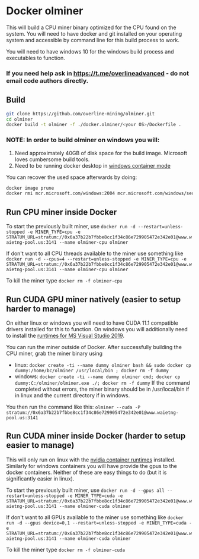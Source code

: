 # Docker olminer

This will build a CPU miner binary optimized for the CPU found on the system.
You will need to have docker and git installed on your operating system and accessible by command line for this build process to work.

You will need to have windows 10 for the windows build process and executables to function.

### If you need help ask in https://t.me/overlineadvanced - do not email code authors directly.

## Build

```bash
git clone https://github.com/overline-mining/olminer.git
cd olminer
docker build -t olminer -f ./docker.olminer/<your OS>/Dockerfile .
```

### NOTE: In order to build olminer on windows you will:
  1. Need approximately 40GB of disk space for the build image. Microsoft loves cumbersome build tools.
  2. Need to be running docker desktop in [windows container mode](https://markheath.net/posts/2019/docker-desktop-windows-and-linux-1.png)

You can recover the used space afterwards by doing:
  ```bash
  docker image prune
  docker rmi mcr.microsoft.com/windows:2004 mcr.microsoft.com/windows/servercore:2004
  ```

## Run CPU miner inside Docker

To start the previously built miner, use ```docker run -d --restart=unless-stopped -e MINER_TYPE=cpu -e STRATUM_URL=stratum://0x6a37b22b7fbbe8cc1f34c86e729905472e342e01@www.waietng-pool.us:3141 --name olminer-cpu olminer```

If don't want to all CPU threads available to the miner use something like ```docker run -d --cpus=4 --restart=unless-stopped -e MINER_TYPE=cpu -e STRATUM_URL=stratum://0x6a37b22b7fbbe8cc1f34c86e729905472e342e01@www.waietng-pool.us:3141 --name olminer-cpu olminer```

To kill the miner type ```docker rm -f olminer-cpu```

## Run CUDA GPU miner natively (easier to setup harder to manage)

On either linux or windows you will need to have CUDA 11.1 compatible drivers installed for this to function.
On windows you will additionally need to install the [runtimes for MS Visual Studio 2019](https://aka.ms/vs/16/release/VC_redist.x64.exe).

You can run the miner outside of Docker. After successfully building the CPU miner, grab the miner binary using
- linux: ```docker create -ti --name dummy olminer bash && sudo docker cp dummy:/home/bc/olminer /usr/local/bin ; docker rm -f dummy```
- windows: ```docker create -ti --name dummy olminer cmd; docker cp dummy:C:/olminer/olminer.exe ./; docker rm -f dummy```
If the command completed without errors, the miner binary should be in /usr/local/bin if in linux and the current directory if in windows.

You then run the command like this:
```olminer --cuda -P stratum://0x6a37b22b7fbbe8cc1f34c86e729905472e342e01@www.waietng-pool.us:3141```

## Run CUDA miner inside Docker (harder to setup easier to manage)

This will only run on linux with the [nvidia container runtimes](https://nvidia.github.io/nvidia-container-runtime/) installed.
Similarly for windows containers you will have provide the gpus to the docker containers. 
Neither of these are easy things to do (but it is significantly easier in linux).

To start the previously built miner, use ```docker run -d --gpus all --restart=unless-stopped -e MINER_TYPE=cuda -e STRATUM_URL=stratum://0x6a37b22b7fbbe8cc1f34c86e729905472e342e01@www.waietng-pool.us:3141 --name olminer-cuda olminer```

If don't want to all GPUs available to the miner use something like ```docker run -d --gpus device=0,1 --restart=unless-stopped -e MINER_TYPE=cuda -e STRATUM_URL=stratum://0x6a37b22b7fbbe8cc1f34c86e729905472e342e01@www.waietng-pool.us:3141 --name olminer-cuda olminer```

To kill the miner type ```docker rm -f olminer-cuda```
